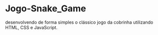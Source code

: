 # Jogo-Snake_Game
desenvolvendo de forma simples o clássico jogo da cobrinha utilizando HTML, CSS e JavaScript.
